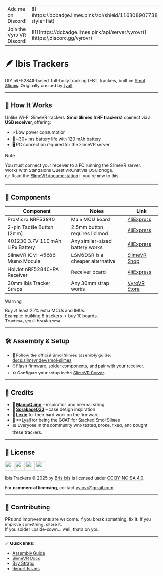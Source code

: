 <table>
  <tr>
    <td>Add me on Discord!</td>
    <td>![](https://dcbadge.limes.pink/api/shield/1163089077386616872?style=flat)</td>
  </tr>
  <tr>
    <td>Join the Vyro VR Discord!</td>
    <td>[![](https://dcbadge.limes.pink/api/server/vyrovr)](https://discord.gg/vyrovr)</td>
  </tr>
</table>

# 🪶 Ibis Trackers

DIY nRF52840-based, full-body tracking (FBT) trackers, built on [Smol Slimes](https://docs.slimevr.dev/smol-slimes/index.html). Originally created by [Lyall](https://github.com/LyallUlric/Stacked-SmolSlime).

---

## 🧠 How It Works

Unlike Wi-Fi SlimeVR trackers, **Smol Slimes (nRF trackers)** connect via a **USB receiver**, offering:
- ⚡ Low power consumption
- 🔋 ~30+ hrs battery life with 120 mAh battery
- 🖥️ PC connection required for the SlimeVR server

> [!NOTE]
> You must connect your receiver to a PC running the SlimeVR server.  
> Works with Standalone Quest VRChat via OSC bridge.  
> 👉 Read the [SlimeVR documentation](https://docs.slimevr.dev/) if you’re new to this.

---

## 🧰 Components

| Component                        | Notes                                      | Link |
|-----------------------------------|--------------------------------------------|------|
| ProMicro NRF52840                | Main MCU board                             | [AliExpress](https://www.aliexpress.com/item/1005007738886550.html) |
| 2-pin Tactile Button (2mm)       | 2.5mm button requires lid mod              | [AliExpress](https://www.aliexpress.com/item/1005001302607169.html) |
| 401230 3.7V 110 mAh LiPo Battery | Any similar-sized battery works            | [AliExpress](https://www.aliexpress.com/item/1005006327425971.html) |
| SlimeVR ICM-45686 Mumo Module    | LSM6DSR is a cheaper alternative           | [SlimeVR Shop](https://shop.slimevr.dev/products/slimevr-mumo-breakout-module-v1-icm-45686-qmc6309) |
| Holyiot nRF52840+PA Receiver     | Receiver board                             | [AliExpress](https://www.aliexpress.com/item/1005004673179004.html) |
| 30mm Ibis Tracker Straps         | Any 30mm strap works                       | [VyroVR Store](https://vyrovr.com/product/ibis-tracker-straps/) |

> [!WARNING]
> Buy at least 20% extra MCUs and IMUs.  
> Example: building 8 trackers → buy 10 boards.  
> Trust me, you’ll break some.

---

## 🛠️ Assembly & Setup

- 📄 Follow the official Smol Slimes assembly guide: [docs.slimevr.dev/smol-slimes](https://docs.slimevr.dev/smol-slimes/index.html)  
- 🖱️ Flash firmware, solder components, and pair with your receiver.  
- ⚙️ Configure your setup in the [SlimeVR Server](https://docs.slimevr.dev/).

---

## 🙌 Credits

- 🧠 **[ManicQuinn](https://github.com/ManicQuinn/SlimeVR-Gremlin)** – inspiration and internal sizing  
- 🧱 **[Sorakage033](https://github.com/Sorakage033/SlimeVR-CheeseCake)** – case design inspiration  
- 🐶 **[Lexie](https://github.com/sctanf)** for their hard work on the firmware
- 🐺 **[Lyall](https://github.com/LyallUlric/Stacked-SmolSlime) for being the GOAT for Stacked Smol Slimes
- 🟣 Everyone in the community who tested, broke, fixed, and bought these trackers.
---

## 📜 License

<a href="https://creativecommons.org/licenses/by-nc-sa/4.0/">
  <img src="https://mirrors.creativecommons.org/presskit/icons/cc.svg" width="30" height="30">
  <img src="https://mirrors.creativecommons.org/presskit/icons/by.svg" width="30" height="30">
  <img src="https://mirrors.creativecommons.org/presskit/icons/nc.svg" width="30" height="30">
  <img src="https://mirrors.creativecommons.org/presskit/icons/sa.svg" width="30" height="30">
</a>

Ibis Trackers © 2025 by [Bris Ibis](https://github.com/brisfknibis) is licensed under [CC BY-NC-SA 4.0](https://creativecommons.org/licenses/by-nc-sa/4.0/).

For **commercial licensing**, contact [vyrovr@gmail.com](mailto:vyrovr@gmail.com).

---

## 🐛 Contributing

PRs and improvements are welcome. If you break something, fix it. If you improve something, share it.  
If you solder upside-down… well, that’s on you.

---

✅ **Quick links:**  
- [Assembly Guide](https://docs.slimevr.dev/smol-slimes/index.html)  
- [SlimeVR Docs](https://docs.slimevr.dev/)  
- [Buy Straps](https://vyrovr.com/product/ibis-tracker-straps/)  
- [Report Issues](https://github.com/brisfknibis/ibis-trackers/issues)
